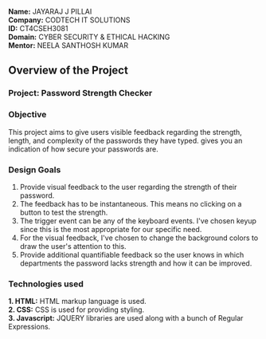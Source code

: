 **Name:** JAYARAJ J PILLAI   
**Company:** CODTECH IT SOLUTIONS   
**ID:** CT4CSEH3081   
**Domain:** CYBER SECURITY & ETHICAL HACKING   
**Mentor:** NEELA SANTHOSH KUMAR   

## Overview of the Project

### Project: Password Strength Checker

### Objective
This project aims to give users visible feedback regarding the strength, length, and complexity of the passwords they have typed. gives you an indication of how secure your passwords are. 

### Design Goals
1. Provide visual feedback to the user regarding the strength of their password.
2. The feedback has to be instantaneous. This means no clicking on a button to test the strength.
3. The trigger event can be any of the keyboard events. I've chosen keyup since this is the most appropriate for our specific need.
4. For the visual feedback, I've chosen to change the background colors to draw the user's attention to this.
5. Provide additional quantifiable feedback so the user knows in which departments the password lacks strength and how it can be 
   improved.

### Technologies used
**1. HTML:** HTML markup language is used.   
**2. CSS:** CSS is used for providing styling.   
**3. Javascript:** JQUERY libraries are used along with a bunch of Regular Expressions.   
